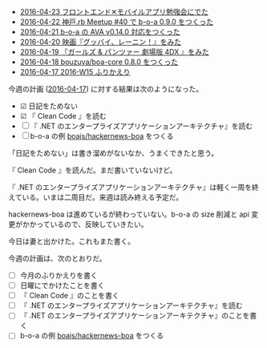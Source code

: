 - [2016-04-23 フロントエンド✕モバイルアプリ勉強会にでた][2016-04-23]
- [2016-04-22 神戸.rb Meetup #40 で b-o-a 0.9.0 をつくった][2016-04-22]
- [2016-04-21 b-o-a の AVA v0.14.0 対応をつくった][2016-04-21]
- [2016-04-20 映画『グッバイ、レーニン！』をみた][2016-04-20]
- [2016-04-19 『ガールズ & パンツァー 劇場版 4DX 』をみた][2016-04-19]
- [2016-04-18 bouzuya/boa-core 0.8.0 をつくった][2016-04-18]
- [2016-04-17 2016-W15 ふりかえり][2016-04-17]

今週の計画 ([2016-04-17][]) に対する結果は次のようになった。

- ☑ 日記をためない
- ☑ 『 Clean Code 』を読む
- ☐ 『 .NET のエンタープライズアプリケーションアーキテクチャ』を読む
- ☐ b-o-a の例 [boajs/hackernews-boa][] をつくる

「日記をためない」は書き溜めがないなか、うまくできたと思う。

『 Clean Code 』を読んだ。まだ書いていないけど。

『 .NET のエンタープライズアプリケーションアーキテクチャ』は軽く一周を終えている。いまは二周目だ。来週は読み終える予定だ。

hackernews-boa は進めているが終わっていない。b-o-a の size 削減と api 変更がかかっているので、反映していきたい。

今日は妻と出かけた。これもまた書く。

今週の計画は、次のとおりだ。

- ☐ 今月のふりかえりを書く
- ☐ 日曜にでかけたことを書く
- ☐ 『 Clean Code 』のことを書く
- ☐ 『 .NET のエンタープライズアプリケーションアーキテクチャ』を読む
- ☐ 『 .NET のエンタープライズアプリケーションアーキテクチャ』のことを書く
- ☐ b-o-a の例 [boajs/hackernews-boa][] をつくる

[2016-04-10]: https://blog.bouzuya.net/2016/04/10/
[2016-04-17]: https://blog.bouzuya.net/2016/04/17/
[2016-04-18]: https://blog.bouzuya.net/2016/04/18/
[2016-04-19]: https://blog.bouzuya.net/2016/04/19/
[2016-04-20]: https://blog.bouzuya.net/2016/04/20/
[2016-04-21]: https://blog.bouzuya.net/2016/04/21/
[2016-04-22]: https://blog.bouzuya.net/2016/04/22/
[2016-04-23]: https://blog.bouzuya.net/2016/04/23/
[boajs/hackernews-boa]: https://github.com/boajs/hackernews-boa
